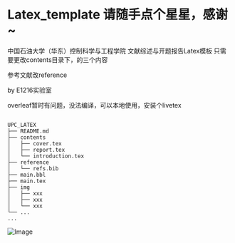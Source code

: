 # Latex_template 请随手点个星星，感谢~
中国石油大学（华东）控制科学与工程学院 文献综述与开题报告Latex模板
只需要更改contents目录下，的三个内容

参考文献改reference

by E1216实验室

overleaf暂时有问题，没法编译，可以本地使用，安装个livetex
```

UPC_LATEX
├── README.md
├── contents
│   ├── cover.tex
│   ├── report.tex
│   └── introduction.tex
├── reference
│   └── refs.bib
├── main.bbl
├── main.tex
├── img
│   ├── xxx
│   ├── xxx
│   └── xxx
└── ...
...
```
![Image](https://pic4.zhimg.com/80/v2-0800a0f050842acfb04c6d3e747e01d9.png)

